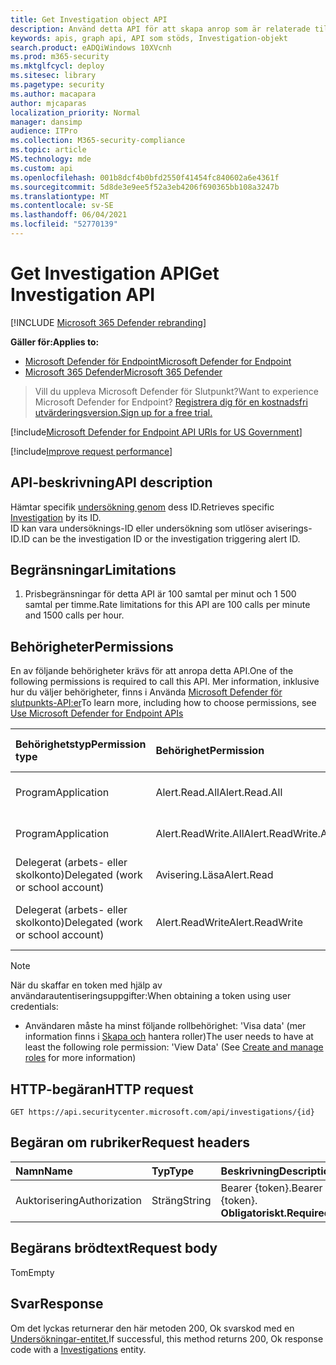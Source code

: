 ```yaml
---
title: Get Investigation object API
description: Använd detta API för att skapa anrop som är relaterade till att hämta undersökningsobjekt
keywords: apis, graph api, API som stöds, Investigation-objekt
search.product: eADQiWindows 10XVcnh
ms.prod: m365-security
ms.mktglfcycl: deploy
ms.sitesec: library
ms.pagetype: security
ms.author: macapara
author: mjcaparas
localization_priority: Normal
manager: dansimp
audience: ITPro
ms.collection: M365-security-compliance
ms.topic: article
MS.technology: mde
ms.custom: api
ms.openlocfilehash: 001b8dcf4b0bfd2550f41454fc840602a6e4361f
ms.sourcegitcommit: 5d8de3e9ee5f52a3eb4206f690365bb108a3247b
ms.translationtype: MT
ms.contentlocale: sv-SE
ms.lasthandoff: 06/04/2021
ms.locfileid: "52770139"
---
```

# <a name="get-investigation-api"></a><span data-ttu-id="1b2bd-104">Get Investigation API</span><span class="sxs-lookup"><span data-stu-id="1b2bd-104">Get Investigation API</span></span>

[!INCLUDE [Microsoft 365 Defender rebranding](../../includes/microsoft-defender.md)]

<span data-ttu-id="1b2bd-105">**Gäller för:**</span><span class="sxs-lookup"><span data-stu-id="1b2bd-105">**Applies to:**</span></span>
- [<span data-ttu-id="1b2bd-106">Microsoft Defender för Endpoint</span><span class="sxs-lookup"><span data-stu-id="1b2bd-106">Microsoft Defender for Endpoint</span></span>](https://go.microsoft.com/fwlink/p/?linkid=2154037)
- [<span data-ttu-id="1b2bd-107">Microsoft 365 Defender</span><span class="sxs-lookup"><span data-stu-id="1b2bd-107">Microsoft 365 Defender</span></span>](https://go.microsoft.com/fwlink/?linkid=2118804)

> <span data-ttu-id="1b2bd-108">Vill du uppleva Microsoft Defender för Slutpunkt?</span><span class="sxs-lookup"><span data-stu-id="1b2bd-108">Want to experience Microsoft Defender for Endpoint?</span></span> [<span data-ttu-id="1b2bd-109">Registrera dig för en kostnadsfri utvärderingsversion.</span><span class="sxs-lookup"><span data-stu-id="1b2bd-109">Sign up for a free trial.</span></span>](https://www.microsoft.com/microsoft-365/windows/microsoft-defender-atp?ocid=docs-wdatp-exposedapis-abovefoldlink) 

[!include[Microsoft Defender for Endpoint API URIs for US Government](../../includes/microsoft-defender-api-usgov.md)]

[!include[Improve request performance](../../includes/improve-request-performance.md)]


## <a name="api-description"></a><span data-ttu-id="1b2bd-110">API-beskrivning</span><span class="sxs-lookup"><span data-stu-id="1b2bd-110">API description</span></span>
<span data-ttu-id="1b2bd-111">Hämtar specifik [undersökning genom](investigation.md) dess ID.</span><span class="sxs-lookup"><span data-stu-id="1b2bd-111">Retrieves specific [Investigation](investigation.md) by its ID.</span></span>
<br> <span data-ttu-id="1b2bd-112">ID kan vara undersöknings-ID eller undersökning som utlöser aviserings-ID.</span><span class="sxs-lookup"><span data-stu-id="1b2bd-112">ID can be the investigation ID or the investigation triggering alert ID.</span></span>


## <a name="limitations"></a><span data-ttu-id="1b2bd-113">Begränsningar</span><span class="sxs-lookup"><span data-stu-id="1b2bd-113">Limitations</span></span>
1. <span data-ttu-id="1b2bd-114">Prisbegränsningar för detta API är 100 samtal per minut och 1 500 samtal per timme.</span><span class="sxs-lookup"><span data-stu-id="1b2bd-114">Rate limitations for this API are 100 calls per minute and 1500 calls per hour.</span></span>


## <a name="permissions"></a><span data-ttu-id="1b2bd-115">Behörigheter</span><span class="sxs-lookup"><span data-stu-id="1b2bd-115">Permissions</span></span>
<span data-ttu-id="1b2bd-116">En av följande behörigheter krävs för att anropa detta API.</span><span class="sxs-lookup"><span data-stu-id="1b2bd-116">One of the following permissions is required to call this API.</span></span> <span data-ttu-id="1b2bd-117">Mer information, inklusive hur du väljer behörigheter, finns i Använda [Microsoft Defender för slutpunkts-API:er](apis-intro.md)</span><span class="sxs-lookup"><span data-stu-id="1b2bd-117">To learn more, including how to choose permissions, see [Use Microsoft Defender for Endpoint APIs](apis-intro.md)</span></span>

<span data-ttu-id="1b2bd-118">Behörighetstyp</span><span class="sxs-lookup"><span data-stu-id="1b2bd-118">Permission type</span></span> |   <span data-ttu-id="1b2bd-119">Behörighet</span><span class="sxs-lookup"><span data-stu-id="1b2bd-119">Permission</span></span>  |   <span data-ttu-id="1b2bd-120">Visningsnamn för behörighet</span><span class="sxs-lookup"><span data-stu-id="1b2bd-120">Permission display name</span></span>
:---|:---|:---
<span data-ttu-id="1b2bd-121">Program</span><span class="sxs-lookup"><span data-stu-id="1b2bd-121">Application</span></span> |   <span data-ttu-id="1b2bd-122">Alert.Read.All</span><span class="sxs-lookup"><span data-stu-id="1b2bd-122">Alert.Read.All</span></span> |    <span data-ttu-id="1b2bd-123">"Läs alla aviseringar"</span><span class="sxs-lookup"><span data-stu-id="1b2bd-123">'Read all alerts'</span></span>
<span data-ttu-id="1b2bd-124">Program</span><span class="sxs-lookup"><span data-stu-id="1b2bd-124">Application</span></span> |   <span data-ttu-id="1b2bd-125">Alert.ReadWrite.All</span><span class="sxs-lookup"><span data-stu-id="1b2bd-125">Alert.ReadWrite.All</span></span> |   <span data-ttu-id="1b2bd-126">"Läs och skriv alla aviseringar"</span><span class="sxs-lookup"><span data-stu-id="1b2bd-126">'Read and write all alerts'</span></span>
<span data-ttu-id="1b2bd-127">Delegerat (arbets- eller skolkonto)</span><span class="sxs-lookup"><span data-stu-id="1b2bd-127">Delegated (work or school account)</span></span> | <span data-ttu-id="1b2bd-128">Avisering.Läsa</span><span class="sxs-lookup"><span data-stu-id="1b2bd-128">Alert.Read</span></span> | <span data-ttu-id="1b2bd-129">Läsaviseringar</span><span class="sxs-lookup"><span data-stu-id="1b2bd-129">'Read alerts'</span></span>
<span data-ttu-id="1b2bd-130">Delegerat (arbets- eller skolkonto)</span><span class="sxs-lookup"><span data-stu-id="1b2bd-130">Delegated (work or school account)</span></span> | <span data-ttu-id="1b2bd-131">Alert.ReadWrite</span><span class="sxs-lookup"><span data-stu-id="1b2bd-131">Alert.ReadWrite</span></span> | <span data-ttu-id="1b2bd-132">"Aviseringar om läsning och skrivning"</span><span class="sxs-lookup"><span data-stu-id="1b2bd-132">'Read and write alerts'</span></span>

>[!Note]
> <span data-ttu-id="1b2bd-133">När du skaffar en token med hjälp av användarautentiseringsuppgifter:</span><span class="sxs-lookup"><span data-stu-id="1b2bd-133">When obtaining a token using user credentials:</span></span>
>- <span data-ttu-id="1b2bd-134">Användaren måste ha minst följande rollbehörighet: 'Visa data' (mer information finns i [Skapa och](user-roles.md) hantera roller)</span><span class="sxs-lookup"><span data-stu-id="1b2bd-134">The user needs to have at least the following role permission: 'View Data' (See [Create and manage roles](user-roles.md) for more information)</span></span>

## <a name="http-request"></a><span data-ttu-id="1b2bd-135">HTTP-begäran</span><span class="sxs-lookup"><span data-stu-id="1b2bd-135">HTTP request</span></span>
```
GET https://api.securitycenter.microsoft.com/api/investigations/{id}
```

## <a name="request-headers"></a><span data-ttu-id="1b2bd-136">Begäran om rubriker</span><span class="sxs-lookup"><span data-stu-id="1b2bd-136">Request headers</span></span>

<span data-ttu-id="1b2bd-137">Namn</span><span class="sxs-lookup"><span data-stu-id="1b2bd-137">Name</span></span> | <span data-ttu-id="1b2bd-138">Typ</span><span class="sxs-lookup"><span data-stu-id="1b2bd-138">Type</span></span> | <span data-ttu-id="1b2bd-139">Beskrivning</span><span class="sxs-lookup"><span data-stu-id="1b2bd-139">Description</span></span>
:---|:---|:---
<span data-ttu-id="1b2bd-140">Auktorisering</span><span class="sxs-lookup"><span data-stu-id="1b2bd-140">Authorization</span></span> | <span data-ttu-id="1b2bd-141">Sträng</span><span class="sxs-lookup"><span data-stu-id="1b2bd-141">String</span></span> | <span data-ttu-id="1b2bd-142">Bearer {token}.</span><span class="sxs-lookup"><span data-stu-id="1b2bd-142">Bearer {token}.</span></span> <span data-ttu-id="1b2bd-143">**Obligatoriskt.**</span><span class="sxs-lookup"><span data-stu-id="1b2bd-143">**Required**.</span></span>


## <a name="request-body"></a><span data-ttu-id="1b2bd-144">Begärans brödtext</span><span class="sxs-lookup"><span data-stu-id="1b2bd-144">Request body</span></span>
<span data-ttu-id="1b2bd-145">Tom</span><span class="sxs-lookup"><span data-stu-id="1b2bd-145">Empty</span></span>

## <a name="response"></a><span data-ttu-id="1b2bd-146">Svar</span><span class="sxs-lookup"><span data-stu-id="1b2bd-146">Response</span></span>
<span data-ttu-id="1b2bd-147">Om det lyckas returnerar den här metoden 200, Ok svarskod med en [Undersökningar-entitet.](investigation.md)</span><span class="sxs-lookup"><span data-stu-id="1b2bd-147">If successful, this method returns 200, Ok response code with a [Investigations](investigation.md) entity.</span></span>


